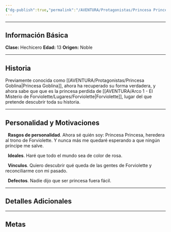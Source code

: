 ```yaml
---
{"dg-publish":true,"permalink":"/AVENTURA/Protagonistas/Princesa Princesa/"}
---
```


***
## Información Básica
**Clase:** Hechicero
**Edad:** 13
**Origen:** Noble

***
## Historia

Previamente conocida como [[AVENTURA/Protagonistas/Princesa Goblina\|Princesa Goblina]], ahora ha recuperado su forma verdadera, y ahora sabe que que es la princesa perdida de [[AVENTURA/Arco 1 -  El Misterio de Forviolette/Lugares/Forviolette\|Forviolette]], lugar del que pretende descubrir toda su historia.

***
## Personalidad y Motivaciones

  **Rasgos de personalidad**. Ahora sé quién soy: Princesa Princesa, heredera al trono de Forviolette. Y nunca más me quedaré esperando a que ningún príncipe me salve.

  **Ideales**. Haré que todo el mundo sea de color de rosa.

  **Vínculos**. Quiero descubrir qué queda de las gentes de Forviolette y reconciliarme con mi pasado.

  **Defectos**. Nadie dijo que ser princesa fuera fácil.

***
## Detalles Adicionales


***
## Metas
